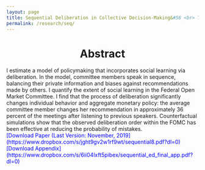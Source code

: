 ```yaml
---
layout: page
title: Sequential Deliberation in Collective Decision-Making&#58 <br> The Case of the FOMC
permalink: /research/seq/
---
```


<h1 style="text-align: center;" markdown="1"> Abstract</h1>
I estimate a model of policymaking that incorporates
social learning via deliberation. In the model, committee members
speak in sequence, balancing their private information and
biases against recommendations made by others. I quantify the extent
of social learning in the Federal Open Market Committee. I find
that the process of deliberation significantly changes individual behavior
and aggregate monetary policy: the average committee member
changes her recommendation in approximately 36 percent of the meetings
after listening to previous speakers. Counterfactual simulations
show that the observed deliberation order within the FOMC has been
effective at reducing the probability of mistakes.
<br>
<span style="color: blue">
[Download Paper (Last Version: November, 2019](https://www.dropbox.com/s/jght9gv2w1rf9wt/sequential8.pdf?dl=0) </span>
<br>
<span style="color: blue"> [Download Appendix](https://www.dropbox.com/s/6ii04lxft5pibex/sequential_ed_final_app.pdf?dl=0) </span>




